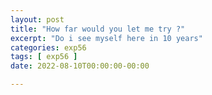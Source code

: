 ```yaml
---
layout: post
title: "How far would you let me try ?"
excerpt: "Do i see myself here in 10 years"
categories: exp56
tags: [ exp56 ]
date: 2022-08-10T00:00:00-00:00

---
```


